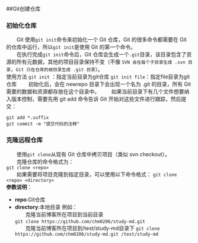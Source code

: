##Git创建仓库
### 初始化仓库
&emsp;&emsp;Git 使用`git init`命令来初始化一个 Git 仓库，Git 的很多命令都需要在 Git 的仓库中运行，所以`git init`是使用 Git 的第一个命令。  
&emsp;&emsp;在执行完成`git init`命令后，Git 仓库会生成一个`.git`目录，该目录包含了资源的所有元数据，其他的项目目录保持不变（不像 `SVN 会在每个子目录生成 .svn 目录`，`Git 只在仓库的根目录生成 .git 目录`）。  
使用方法
`git init` ：指定当前目录为git仓库
`git init file`：指定file目录为git仓库
&emsp;&emsp;初始化后，会在 newrepo 目录下会出现一个名为 .git 的目录，所有 Git 需要的数据和资源都存放在这个目录中。
&emsp;&emsp;如果当前目录下有几个文件想要纳入版本控制，需要先用 git add 命令告诉 Git 开始对这些文件进行跟踪，然后提交：
```jshelllanguage
git add *.suffix
git commit -m "提交代码的注释"
```
### 克隆远程仓库
&emsp;&emsp;使用`git clone`从现有 Git 仓库中拷贝项目（类似 svn checkout）。  
&emsp;&emsp;克隆仓库的命令格式为：  
`git clone <repo>`  
&emsp;&emsp;如果需要将项目克隆到指定目录，可以使用以下命令格式：
`git clone <repo> <directory>`  
**参数说明**：
- **repo**:Git仓库
- **directory**:本地目录
例如：  
&emsp;&emsp;克隆当前博客所在项目到当前目录  
`git clone https://github.com/chm0206/study-md.git`  
&emsp;&emsp;克隆当前博客所在项目到/test/study-md目录下
`git clone https://github.com/chm0206/study-md.git /test/study-md`  
